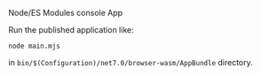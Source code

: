 Node/ES Modules console App

Run the published application like:

    node main.mjs

in `bin/$(Configuration)/net7.0/browser-wasm/AppBundle` directory.
